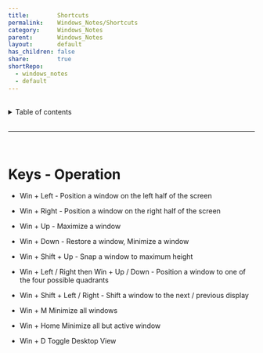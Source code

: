 ```yaml
---
title:        Shortcuts    
permalink:    Windows_Notes/Shortcuts    
category:     Windows_Notes    
parent:       Windows_Notes    
layout:       default    
has_children: false    
share:        true    
shortRepo:    
  - windows_notes    
  - default    
---
```

    
    
<br/>    
    
<details markdown="block">    
<summary>    
Table of contents    
</summary>    
{: .text-delta }    
1. TOC    
{:toc}    
</details>    
    
<br/>    
    
***    
    
<br/>    
    
# Keys - Operation    
    
- Win + Left - Position a window on the left half of the screen    
    
- Win + Right - Position a window on the right half of the screen    
    
- Win + Up - Maximize a window    
    
- Win + Down - Restore a window, Minimize a window    
    
- Win + Shift + Up - Snap a window to maximum height    
    
- Win + Left / Right then Win + Up / Down - Position a window to one of the four possible quadrants    
    
- Win + Shift + Left / Right - Shift a window to the next / previous display    
    
- Win + M Minimize all windows    
    
- Win + Home Minimize all but active window    
    
- Win + D Toggle Desktop View
